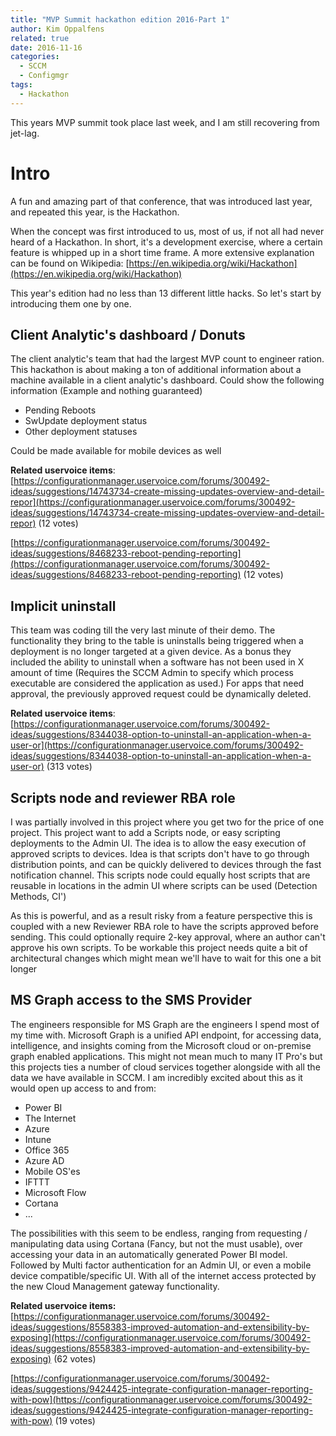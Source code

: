 ```yaml
---
title: "MVP Summit hackathon edition 2016-Part 1"
author: Kim Oppalfens
related: true
date: 2016-11-16
categories:
  - SCCM
  - Configmgr
tags:
  - Hackathon
---
```


This years MVP summit took place last week, and I am still recovering from jet-lag.

# Intro #
A fun and amazing part of that conference, that was introduced last year, and repeated this year, is the Hackathon.

When the concept was first introduced to us, most of us, if not all had never heard of a Hackathon. In short, it's a development exercise, where a certain feature is whipped up in a short time frame. A more extensive explanation can be found on Wikipedia:
[https://en.wikipedia.org/wiki/Hackathon](https://en.wikipedia.org/wiki/Hackathon)

This year's edition had no less than 13 different little hacks. So let's start by introducing them one by one.

## Client Analytic's dashboard / Donuts ##
The client analytic's team that had the largest MVP count to engineer ration. This hackathon is about making a ton of additional information about a machine available in a client analytic's dashboard. Could show the following information (Example and nothing guaranteed)
- Pending Reboots
- SwUpdate deployment status
- Other deployment statuses

Could be made available for mobile devices as well

**Related uservoice items**: [https://configurationmanager.uservoice.com/forums/300492-ideas/suggestions/14743734-create-missing-updates-overview-and-detail-repor](https://configurationmanager.uservoice.com/forums/300492-ideas/suggestions/14743734-create-missing-updates-overview-and-detail-repor) (12 votes)

[https://configurationmanager.uservoice.com/forums/300492-ideas/suggestions/8468233-reboot-pending-reporting](https://configurationmanager.uservoice.com/forums/300492-ideas/suggestions/8468233-reboot-pending-reporting) (12 votes)


## Implicit uninstall ##
This team was coding till the very last minute of their demo. The functionality they bring to the table is uninstalls being triggered when a deployment is no longer targeted at a given device. As a bonus they included the ability to uninstall when a software has not been used in X amount of time (Requires the SCCM Admin to specify which process executable are considered the application as used.) For apps that need approval, the previously approved request could be dynamically deleted.

**Related uservoice items**: [https://configurationmanager.uservoice.com/forums/300492-ideas/suggestions/8344038-option-to-uninstall-an-application-when-a-user-or](https://configurationmanager.uservoice.com/forums/300492-ideas/suggestions/8344038-option-to-uninstall-an-application-when-a-user-or) (313 votes)



## Scripts node and reviewer RBA role ##
I was partially involved in this project where you get two for the price of one project. This project want to add a Scripts node, or easy scripting deployments to the Admin UI. The idea is to allow the easy execution of approved scripts to devices. Idea is that scripts don't have to go through distribution points, and can be quickly delivered to devices through the fast notification channel. This scripts node could equally host scripts that are reusable in locations in the admin UI where scripts can be used (Detection Methods, CI')

As this is powerful, and as a result risky from a feature perspective this is coupled with a new Reviewer RBA role to have the scripts approved before sending. This could optionally require 2-key approval, where an author can't approve his own scripts. To be workable this project needs quite a bit of architectural changes which might mean we'll have to wait for this one a bit longer

## MS Graph access to the SMS Provider  ##
The engineers responsible for MS Graph are the engineers I spend most of my time with. Microsoft Graph is a unified API endpoint, for accessing data, intelligence, and insights coming from the Microsoft cloud or on-premise graph enabled applications. This might not mean much to many IT Pro's but this projects ties a number of cloud services together alongside with all the data we have available in SCCM. I am incredibly excited about this as it would open up access to and from:

- Power BI
- The Internet
- Azure
- Intune
- Office 365
- Azure AD
- Mobile OS'es
- IFTTT
- Microsoft Flow
- Cortana
- ...

The possibilities with this seem to be endless, ranging from requesting / manipulating data using Cortana (Fancy, but not the must usable), over accessing your data in an automatically generated Power BI model. Followed by Multi factor authentication for an Admin UI, or even a mobile device compatible/specific UI. With all of the internet access protected by the new Cloud Management gateway functionality.

**Related uservoice items:**
[https://configurationmanager.uservoice.com/forums/300492-ideas/suggestions/8558383-improved-automation-and-extensibility-by-exposing](https://configurationmanager.uservoice.com/forums/300492-ideas/suggestions/8558383-improved-automation-and-extensibility-by-exposing) (62 votes)

[https://configurationmanager.uservoice.com/forums/300492-ideas/suggestions/9424425-integrate-configuration-manager-reporting-with-pow](https://configurationmanager.uservoice.com/forums/300492-ideas/suggestions/9424425-integrate-configuration-manager-reporting-with-pow) (19 votes)


 